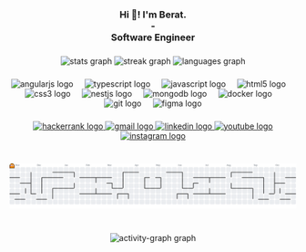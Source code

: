<h3 align="center">Hi 👋! I'm Berat.<br>-<br>Software Engineer</h3>

###

<div align="center">
	<img src="https://github-readme-stats.vercel.app/api?username=beratkaratas53&hide_title=false&hide_rank=false&show_icons=true&include_all_commits=true&count_private=true&disable_animations=false&theme=dracula&locale=en&hide_border=true" height="150" alt="stats graph" />
	<img src="https://streak-stats.demolab.com?user=beratkaratas53&locale=en&mode=weekly&theme=dracula&hide_border=true&border_radius=5" height="150" alt="streak graph" />
	<img src="https://github-readme-stats.vercel.app/api/top-langs?username=beratkaratas53&locale=en&hide_title=false&layout=compact&card_width=320&langs_count=5&theme=dracula&hide_border=true" height="150" alt="languages graph" />
</div>

###

<div align="center">
	<img src="https://cdn.jsdelivr.net/gh/devicons/devicon/icons/angularjs/angularjs-original.svg" height="30" alt="angularjs logo" />
	<img width="12" />
	<img src="https://cdn.jsdelivr.net/gh/devicons/devicon/icons/typescript/typescript-original.svg" height="30" alt="typescript logo" />
	<img width="12" />
	<img src="https://cdn.jsdelivr.net/gh/devicons/devicon/icons/javascript/javascript-original.svg" height="30" alt="javascript logo" />
	<img width="12" />
	<img src="https://cdn.jsdelivr.net/gh/devicons/devicon/icons/html5/html5-original.svg" height="30" alt="html5 logo" />
	<img width="12" />
	<img src="https://cdn.jsdelivr.net/gh/devicons/devicon/icons/css3/css3-original.svg" height="30" alt="css3 logo" />
	<img width="12" />
	<img src="https://cdn.jsdelivr.net/gh/devicons/devicon/icons/nestjs/nestjs-original.svg" height="30" alt="nestjs logo" />
	<img width="12" />
	<img src="https://cdn.jsdelivr.net/gh/devicons/devicon/icons/mongodb/mongodb-original.svg" height="30" alt="mongodb logo" />
	<img width="12" />
	<img src="https://cdn.jsdelivr.net/gh/devicons/devicon/icons/docker/docker-original.svg" height="30" alt="docker logo" />
	<img width="12" />
	<img src="https://cdn.jsdelivr.net/gh/devicons/devicon/icons/git/git-original.svg" height="30" alt="git logo" />
	<img width="12" />
	<img src="https://cdn.jsdelivr.net/gh/devicons/devicon/icons/figma/figma-original.svg" height="30" alt="figma logo" />
</div>

###

<div align="center">
	<a href="https://www.hackerrank.com/profile/Berat_KARATAS" target="_blank">
	<img src="https://img.shields.io/static/v1?message=HackerRank&logo=hackerrank&label=&color=9ED606&logoColor=white&labelColor=&style=for-the-badge" height="35" alt="hackerrank logo" />
	</a>
	<a href="mailto:007berat.karatas@gmail.com" target="_blank">
	<img src="https://img.shields.io/static/v1?message=Gmail&logo=gmail&label=&color=FF6321&logoColor=white&labelColor=&style=for-the-badge" height="35" alt="gmail logo" />
	</a>
	<a href="https://www.linkedin.com/in/berat-karatas" target="_blank">
	<img src="https://img.shields.io/static/v1?message=LinkedIn&logo=linkedin&label=&color=3366FF&logoColor=white&labelColor=&style=for-the-badge" height="35" alt="linkedin logo" />
	</a>
	<a href="https://www.youtube.com/@beratkaratas9396" target="_blank">
	<img src="https://img.shields.io/static/v1?message=Youtube&logo=youtube&label=&color=ff3221&logoColor=white&labelColor=&style=for-the-badge" height="35" alt="youtube logo" />
	</a>
	<a href="https://www.instagram.com/karatas_berat" target="_blank">
	<img src="https://img.shields.io/static/v1?message=Instagram&logo=instagram&label=&color=E4405F&logoColor=white&labelColor=&style=for-the-badge" height="35" alt="instagram logo" />
	</a>
</div>

###

<br clear="both">

<picture>
	<source media="(prefers-color-scheme: dark)" srcset="https://raw.githubusercontent.com/beratkaratas53/beratkaratas53/output/pacman-contribution-graph-dark.svg">
	<source media="(prefers-color-scheme: light)" srcset="https://raw.githubusercontent.com/beratkaratas53/beratkaratas53/output/pacman-contribution-graph.svg">
	<img alt="pacman contribution graph" src="https://raw.githubusercontent.com/beratkaratas53/beratkaratas53/output/pacman-contribution-graph.svg">
</picture>

###

<br clear="both">

<div align="center">
	<img src="https://github-readme-activity-graph.vercel.app/graph?username=beratkaratas53&radius=16&theme=dracula&area=true&order=5&hide_border=true&hide_title=false&bg_color=282A36&custom_title=Contribution%20Graph" height="200" alt="activity-graph graph" />
</div>

###
